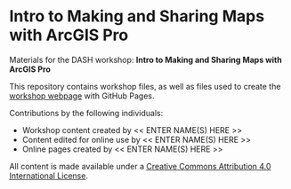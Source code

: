 # Intro to Making and Sharing Maps with ArcGIS Pro
Materials for the DASH workshop: **Intro to Making and Sharing Maps with ArcGIS Pro**  

This repository contains workshop files, as well as files used to create the [workshop webpage](https://scds.github.io/ArcGIS-Pro) with GitHub Pages. 

Contributions by the following individuals: 
- Workshop content created by << ENTER NAME(S) HERE >> 
- Content edited for online use by << ENTER NAME(S) HERE >> 
- Online pages created by << ENTER NAME(S) HERE >> 

All content is made available under a [Creative Commons Attribution 4.0 International License](https://creativecommons.org/licenses/by/4.0/). 
